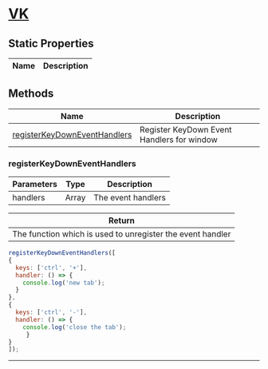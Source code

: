 # **[VK](../README.md)**

## **Static Properties**

| Name | Description |
|------|-------------|

## **Methods**

| Name | Description |
|------|-------------|
| [registerKeyDownEventHandlers](#registerkeydowneventhandlers) | Register KeyDown Event Handlers for window |

### **registerKeyDownEventHandlers**

| Parameters | Type | Description |
|------------|------|-------------|
| handlers | Array | The event handlers |

| Return |
|--------|
| The function which is used to unregister the event handler |

```js
registerKeyDownEventHandlers([
{
  keys: ['ctrl', '+'],
  handler: () => {
    console.log('new tab');
  }
},
{
  keys: ['ctrl', '-'],
  handler: () => {
    console.log('close the tab');
	 }
}
]);
```
---

